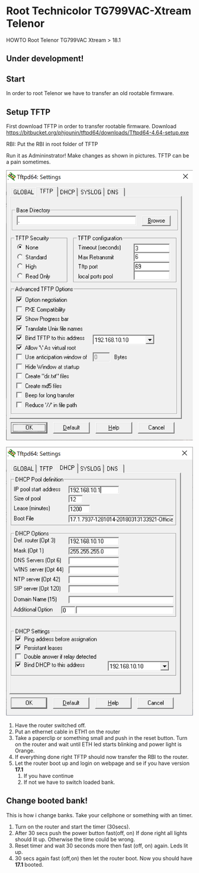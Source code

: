# Root Technicolor TG799VAC-Xtream Telenor

HOWTO Root Telenor TG799VAC Xtream > 18.1

## Under development!

## Start

In order to root Telenor we have to transfer an old rootable firmware. 

## Setup TFTP

First download TFTP in order to transfer rootable firmware.
Download https://bitbucket.org/phjounin/tftpd64/downloads/Tftpd64-4.64-setup.exe

RBI: 
Put the RBI in root folder of TFTP

Run it as Admininstrator! Make changes as shown in pictures. TFTP can be a pain sometimes. 

![T F T P Settings](images/TFTPSettings.png)

![T F T P Settings2](images/TFTPSettings2.png)

1. Have the router switched off.
1. Put an ethernet cable in ETH1 on the router
1. Take a paperclip or something small and push in the reset button. Turn on the router and wait until ETH led starts blinking and power light is Orange.
1. If everything done right TFTP should now transfer the RBI to the router.
1. Let the router boot up and login on webpage and se if you have version **17.1**
    1. If you have continue
    1. If not we have to switch loaded bank.


## Change booted bank!

This is how i change banks.
Take your cellphone or something with an timer.
1. Turn on the router and start the timer (30secs). 
2. After 30 secs push the power button fast(off, on) If done right all lights should lit up. Otherwise the time could be wrong.
3. Reset timer and wait 30 seconds more then fast (off, on) again. Leds lit up.
4. 30 secs again fast (off,on) then let the router boot. Now you should have **17.1**  booted.